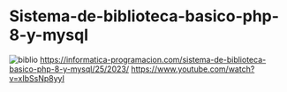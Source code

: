 # Sistema-de-biblioteca-basico-php-8-y-mysql
![biblio](https://user-images.githubusercontent.com/71534078/234310101-7cda30e6-97a1-4cdf-bd5e-0c19b0f819ab.png)
https://informatica-programacion.com/sistema-de-biblioteca-basico-php-8-y-mysql/25/2023/
https://www.youtube.com/watch?v=xIbSsNp8yyI
